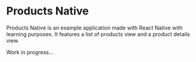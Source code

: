 # Products Native

Products Native is an example application made with React Native with learning purposes. It features a list of products view and a product details view.

Work in progress...
